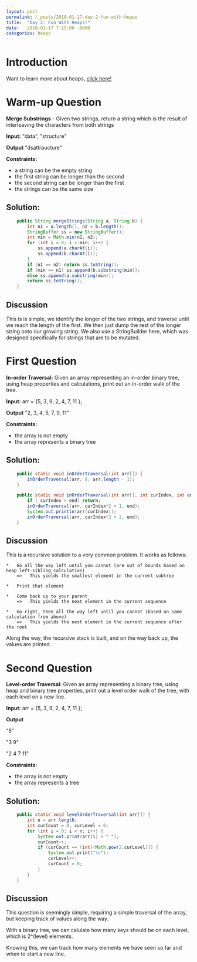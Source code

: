 ```yaml
---
layout: post
permalink: /_posts/2018-01-17-day-2-fun-with-heaps
title:  "Day 2: Fun With Heaps!"
date:   2018-01-17 7:15:00 -0000
categories: heaps 
---
```


# Introduction
Want to learn more about heaps, [click here!](../interview/resources)

# Warm-up Question
**Merge Substrings** - Given two strings, return a string which is the result of interleaving the characters from both strings

**Input:** "data", "structure"

**Output** "dsattraucture"

**Constraints:** 
*	a string can be the empty string
*	the first string can be longer than the second
*	the second string can be longer than the first
*   the strings can be the same size

## Solution:

```java
    public String mergeStrings(String a, String b) {
        int n1 = a.length(), n2 = b.length();
        StringBuffer ss = new StringBuffer();
        int min = Math.min(n1, n2);
        for (int i = 0; i < min; i++) {
            ss.append(a.charAt(i));
            ss.append(b.charAt(i));
        }
        if (n1 == n2) return ss.toString();
        if (min == n1) ss.append(b.substring(min));
        else ss.append(a.substring(min));
        return ss.toString();
    }
```

## Discussion
This is is simple, we identify the longer of the two strings, and traverse until 
we reach the length of the first. We then just dump the rest of the longer string
onto our growing string.
We also use a StringBuilder here, which was designed specifically for strings that are to be mutated.


# First Question
**In-order Traversal:** Given an array representing an in-order binary tree, using heap properties and calculations, print out an in-order walk of the tree.

**Input:** arr = {5, 3, 9, 2, 4, 7, 11 };

**Output** "2, 3, 4, 5, 7, 9, 11"

**Constraints:** 
*	the array is not empty
*	the array represents a binary tree

## Solution:
```java
    public static void inOrderTraversal(int arr[]) {
        inOrderTraversal(arr, 0, arr.length - 1);
    }

    public static void inOrderTraversal(int arr[], int curIndex, int end) {
        if ( curIndex > end) return; 
        inOrderTraversal(arr, curIndex*2 + 1, end);
        System.out.println(arr[curIndex]);
        inOrderTraversal(arr, curIndex*2 + 2, end);
    }
```


## Discussion
This is a recursive solution to a very common problem. It works as follows:

    *   Go all the way left until you cannot (are out of bounds based on heap left-sibling calculation)
        =>   This yields the smallest element in the current subtree

    *   Print that element

    *   Come back up to your parent
        =>   This yields the next element in the current sequence

    *   Go right, then all the way left until you cannot (based on same calculation from above)
        =>   This yields the next element in the current sequence after the root

Along the way, the recursive stack is built, and on the way back up, the values are printed.

        


# Second Question
**Level-order Traversal:** Given an array representing a binary tree, using heap and binary tree properties, print out a level order walk of the tree, with each level on a new line.

**Input:** arr = {5, 3, 9, 2, 4, 7, 11 };

**Output** 

   "5"

  "3 9"

"2 4 7 11"

**Constraints:** 
*	the array is not empty
*	the array represents a tree

## Solution:
```java
    public static void levelOrderTraversal(int arr[]) {
        int n = arr.length;
        int curCount = 0, curLevel = 0;
        for (int i = 0; i < n; i++) {
            System.out.print(arr[i] + " ");
            curCount++;
            if (curCount == (int)(Math.pow(2,curLevel))) {
                System.out.print("\n");                
                curLevel++;
                curCount = 0;
            }   
        }
    }
```


## Discussion
This question is seemingly simple, requiring a simple traversal of the array, but keeping track of values along the way.

With a binary tree, we can calulate how many keys should be on each level, which is 2^(level) elements.

Knowing this, we can track how many elements we have seen so far and when to start a new line.